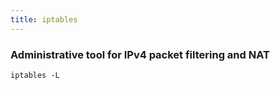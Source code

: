 ```yaml
---
title: iptables
---
```


### Administrative tool for IPv4 packet filtering and NAT

```shell
iptables -L
```